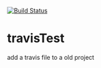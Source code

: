 [![Build Status](https://travis-ci.org/LiuBaiSMD/travisTest.svg?branch=master)](https://travis-ci.org/LiuBaiSMD/travisTest)
# travisTest
add a travis file to a old project
